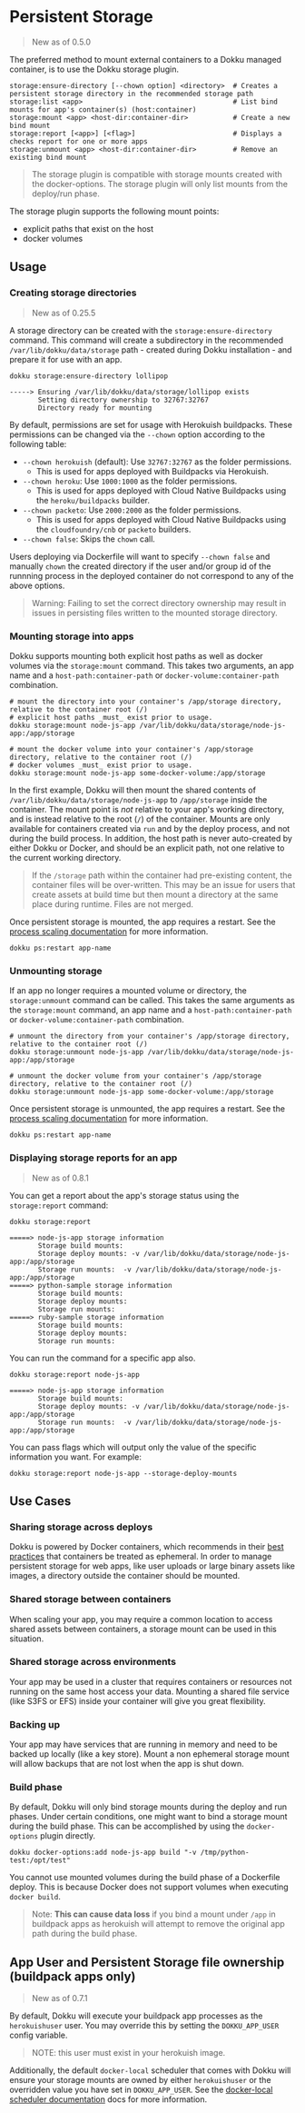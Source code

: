 # Persistent Storage

> New as of 0.5.0

The preferred method to mount external containers to a Dokku managed container, is to use the Dokku storage plugin.

```
storage:ensure-directory [--chown option] <directory>  # Creates a persistent storage directory in the recommended storage path
storage:list <app>                                     # List bind mounts for app's container(s) (host:container)
storage:mount <app> <host-dir:container-dir>           # Create a new bind mount
storage:report [<app>] [<flag>]                        # Displays a checks report for one or more apps
storage:unmount <app> <host-dir:container-dir>         # Remove an existing bind mount
```

> The storage plugin is compatible with storage mounts created with the docker-options. The storage plugin will only list mounts from the deploy/run phase.

The storage plugin supports the following mount points:

- explicit paths that exist on the host
- docker volumes

## Usage

### Creating storage directories

> New as of 0.25.5

A storage directory can be created with the `storage:ensure-directory` command. This command will create a subdirectory in the recommended `/var/lib/dokku/data/storage` path - created during Dokku installation - and prepare it for use with an app.

```shell
dokku storage:ensure-directory lollipop
```

```
-----> Ensuring /var/lib/dokku/data/storage/lollipop exists
       Setting directory ownership to 32767:32767
       Directory ready for mounting
```

By default, permissions are set for usage with Herokuish buildpacks. These permissions can be changed via the `--chown` option according to the following table:

- `--chown herokuish` (default): Use `32767:32767` as the folder permissions.
  - This is used for apps deployed with Buildpacks via Herokuish.
- `--chown heroku`: Use `1000:1000` as the folder permissions.
  - This is used for apps deployed with Cloud Native Buildpacks using the `heroku/buildpacks` builder.
- `--chown packeto`: Use `2000:2000` as the folder permissions.
  - This is used for apps deployed with Cloud Native Buildpacks using the `cloudfoundry/cnb` or `packeto` builders.
- `--chown false`: Skips the `chown` call.

Users deploying via Dockerfile will want to specify `--chown false` and manually `chown` the created directory if the user and/or group id  of the runnning process in the deployed container do not correspond to any of the above options.

> Warning: Failing to set the correct directory ownership may result in issues in persisting files written to the mounted storage directory.

### Mounting storage into apps

Dokku supports mounting both explicit host paths as well as docker volumes via the `storage:mount` command. This takes two arguments, an app name and a `host-path:container-path` or `docker-volume:container-path` combination.

```shell
# mount the directory into your container's /app/storage directory, relative to the container root (/)
# explicit host paths _must_ exist prior to usage.
dokku storage:mount node-js-app /var/lib/dokku/data/storage/node-js-app:/app/storage

# mount the docker volume into your container's /app/storage directory, relative to the container root (/)
# docker volumes _must_ exist prior to usage.
dokku storage:mount node-js-app some-docker-volume:/app/storage
```

In the first example, Dokku will then mount the shared contents of `/var/lib/dokku/data/storage/node-js-app` to `/app/storage` inside the container.  The mount point is *not* relative to your app's working directory, and is instead relative to the root (`/`) of the container. Mounts are only available for containers created via `run` and by the deploy process, and not during the build process. In addition, the host path is never auto-created by either Dokku or Docker, and should be an explicit path, not one relative to the current working directory.

> If the `/storage` path within the container had pre-existing content, the container files will be over-written. This may be an issue for users that create assets at build time but then mount a directory at the same place during runtime. Files are not merged.

Once persistent storage is mounted, the app requires a restart. See the [process scaling documentation](/docs/processes/process-management.md) for more information.

```shell
dokku ps:restart app-name
```

### Unmounting storage

If an app no longer requires a mounted volume or directory, the `storage:unmount` command can be called. This takes the same arguments as the `storage:mount` command, an app name and a `host-path:container-path` or `docker-volume:container-path` combination.

```shell
# unmount the directory from your container's /app/storage directory, relative to the container root (/)
dokku storage:unmount node-js-app /var/lib/dokku/data/storage/node-js-app:/app/storage

# unmount the docker volume from your container's /app/storage directory, relative to the container root (/)
dokku storage:unmount node-js-app some-docker-volume:/app/storage
```

Once persistent storage is unmounted, the app requires a restart. See the [process scaling documentation](/docs/processes/process-management.md) for more information.

```shell
dokku ps:restart app-name
```

### Displaying storage reports for an app

> New as of 0.8.1

You can get a report about the app's storage status using the `storage:report` command:

```shell
dokku storage:report
```

```
=====> node-js-app storage information
       Storage build mounts:
       Storage deploy mounts: -v /var/lib/dokku/data/storage/node-js-app:/app/storage
       Storage run mounts:  -v /var/lib/dokku/data/storage/node-js-app:/app/storage
=====> python-sample storage information
       Storage build mounts:
       Storage deploy mounts:
       Storage run mounts:
=====> ruby-sample storage information
       Storage build mounts:
       Storage deploy mounts:
       Storage run mounts:
```

You can run the command for a specific app also.

```shell
dokku storage:report node-js-app
```

```
=====> node-js-app storage information
       Storage build mounts:
       Storage deploy mounts: -v /var/lib/dokku/data/storage/node-js-app:/app/storage
       Storage run mounts:  -v /var/lib/dokku/data/storage/node-js-app:/app/storage
```

You can pass flags which will output only the value of the specific information you want. For example:

```shell
dokku storage:report node-js-app --storage-deploy-mounts
```

## Use Cases

### Sharing storage across deploys

Dokku is powered by Docker containers, which recommends in their [best practices](https://docs.docker.com/engine/userguide/eng-image/dockerfile_best-practices/#containers-should-be-ephemeral) that containers be treated as ephemeral. In order to manage persistent storage for web apps, like user uploads or large binary assets like images, a directory outside the container should be mounted.

### Shared storage between containers

When scaling your app, you may require a common location to access shared assets between containers, a storage mount can be used in this situation.

### Shared storage across environments

Your app may be used in a cluster that requires containers or resources not running on the same host access your data. Mounting a shared file service (like S3FS or EFS) inside your container will give you great flexibility.

### Backing up

Your app may have services that are running in memory and need to be backed up locally (like a key store). Mount a non ephemeral storage mount will allow backups that are not lost when the app is shut down.

### Build phase

By default, Dokku will only bind storage mounts during the deploy and run phases. Under certain conditions, one might want to bind a storage mount during the build phase. This can be accomplished by using the `docker-options` plugin directly.

```shell
dokku docker-options:add node-js-app build "-v /tmp/python-test:/opt/test"
```

You cannot use mounted volumes during the build phase of a Dockerfile deploy. This is because Docker does not support volumes when executing `docker build`.

> Note: **This can cause data loss** if you bind a mount under `/app` in buildpack apps as herokuish will attempt to remove the original app path during the build phase.

## App User and Persistent Storage file ownership (buildpack apps only)

> New as of 0.7.1

By default, Dokku will execute your buildpack app processes as the `herokuishuser` user. You may override this by setting the `DOKKU_APP_USER` config variable.

> NOTE: this user must exist in your herokuish image.

Additionally, the default `docker-local` scheduler that comes with Dokku will ensure your storage mounts are owned by either `herokuishuser` or the overridden value you have set in `DOKKU_APP_USER`. See the [docker-local scheduler documentation](/docs/advanced-usage/schedulers/docker-local.md#disabling-chown-of-persistent-storage) docs for more information.
